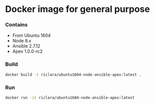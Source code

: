 # Docker image for general purpose 

### Contains
- From Ubuntu 1604
- Node 8.x
- Ansible 2.7.12
- Apex 1.0.0-rc2

### Build
```sh
docker build -t riclara/ubuntu1604-node-ansible-apex:latest .
```

### Run
```sh
docker run -it riclara/ubuntu1604-node-ansible-apex:latest
```
